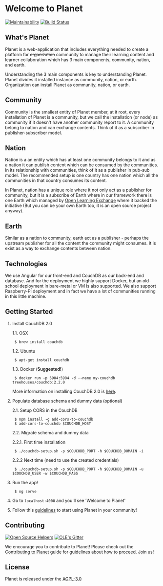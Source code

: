 # Welcome to Planet
[![Maintainability](https://api.codeclimate.com/v1/badges/028682cc4cd969b05280/maintainability)](https://codeclimate.com/github/open-learning-exchange/planet/maintainability)
[![Build Status](https://travis-ci.org/open-learning-exchange/planet.svg?branch=master)](https://travis-ci.org/open-learning-exchange/planet)

## What's Planet

Planet is a web-application that includes everything needed to create a platform for ~~organization~~ community to manage their learning content and learner collaboration which has 3 main components, community, nation, and earth.

Understanding the 3 main components is key to understanding Planet. Planet divides it installed instance as community, nation, or earth. Organization can install Planet as community, nation, or earth.

## Community

Community is the smallest entity of Planet member, at it root, every installation of Planet is a community, but we call the installation (or node) as community if it doesn't have another community report to it. A community belong to nation and can exchange contents. Think of it as a subscriber in publisher-subscriber model.

## Nation

Nation is a an entity which has at least one community belongs to it and as a nation it can publish content which can be consumed by the communities. In its relationship with communities, think of it as a publisher in pub-sub model. The recommended setup is one country has one nation which all the communities in that country consumes its content.

In Planet, nation has a unique role where it not only act as a publisher for community, but it is a subscribe of Earth where in our framework there is one Earth which managed by [Open Learning Exchange][OLE] where it backed the initiative (But you can be your own Earth too, it is an open source project anyway).

## Earth

Similar as a nation to community, earth act as a publisher - perhaps the upstream publisher for all the content the community might consumes. It is exist as a way to exchange contents between nation.

## Technologies

We use Angular for our front-end and CouchDB as our back-end and database. And for the deployment we highly support Docker, but an old-school deployment in bare-metal or VM is also supported. We also support Raspberry-Pi deployment and in fact we have a lot of communities running in this little machine.

## Getting Started

1. Install CouchDB 2.0

    1.1. OSX

        $ brew install couchdb

    1.2. Ubuntu

        $ apt-get install couchdb

    1.3. Docker (**Suggested!**)

        $ docker run -p 5984:5984 -d --name my-couchdb treehouses/couchdb:2.2.0
    
    More information on installing CouchDB 2.0 is [here][COUCHDB_INSTALL].
 
2. Populate database schema and dummy data (optional)

    2.1. Setup CORS in the CouchDB

        $ npm install -g add-cors-to-couchdb
        $ add-cors-to-couchdb $COUCHDB_HOST

    2.2. Migrate schema and dummy data

    2.2.1. First time installation

        $ ./couchdb-setup.sh -p $COUCHDB_PORT -h $COUCHDB_DOMAIN -i

    2.2.2 Next time (need to use the created credentials)

        $ ./couchdb-setup.sh -p $COUCHDB_PORT -h $COUCHDB_DOMAIN -u $COUCHDB_USER -w $COUCHDB_PASS

3. Run the app!

        $ ng serve

4. Go to `localhost:4000` and you'll see 'Welcome to Planet'
5. Follow this [guidelines][MORE_GUIDELINE] to start using Planet in your community!

## Contributing

[![Open Source Helpers](https://www.codetriage.com/open-learning-exchange/planet/badges/users.svg)](https://www.codetriage.com/open-learning-exchange/planet)
[![OLE's Gitter](https://badges.gitter.im/open-learning-exchange/gitter.png)][OLE_CHATROOM]

We encourage you to contribute to Planet! Please check out the [Contributing to Planet](CONTRIBUTING.md) guide for guidelines about how to proceed. Join us!

## License

Planet is released under the [AGPL-3.0](LICENSE)

[OLE]: https://www.ole.org/
[OLE_CHATROOM]: https://gitter.im/open-learning-exchange/chat
[MORE_GUIDELINE]: http://open-learning-exchange.github.io/#!./pages/vi/vi-planet-installation-and-configuration.md
[COUCHDB_INSTALL]: http://docs.couchdb.org/en/latest/install/unix.html#installation-using-the-apache-couchdb-convenience-binary-packages
